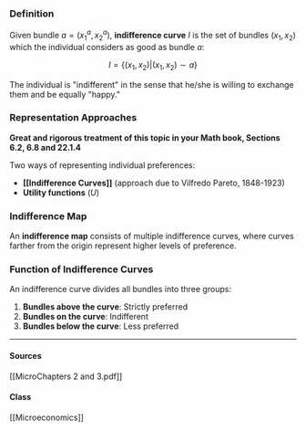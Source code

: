 ### Definition
Given bundle $a = (x_1^a, x_2^a)$, **indifference curve** $I$ is the set of bundles $(x_1, x_2)$ which the individual considers as good as bundle $a$:

$$I = \{(x_1, x_2) | (x_1, x_2) \sim a\}$$

The individual is "indifferent" in the sense that he/she is willing to exchange them and be equally "happy."

### Representation Approaches
**Great and rigorous treatment of this topic in your Math book, Sections 6.2, 6.8 and 22.1.4**

Two ways of representing individual preferences:
- **[[Indifference Curves]]** (approach due to Vilfredo Pareto, 1848-1923)
- **Utility functions** ($U$)

### Indifference Map
An **indifference map** consists of multiple indifference curves, where curves farther from the origin represent higher levels of preference.

### Function of Indifference Curves
An indifference curve divides all bundles into three groups:
1. **Bundles above the curve**: Strictly preferred
2. **Bundles on the curve**: Indifferent  
3. **Bundles below the curve**: Less preferred

---
#### Sources
[[MicroChapters 2 and 3.pdf]]
#### Class
[[Microeconomics]]